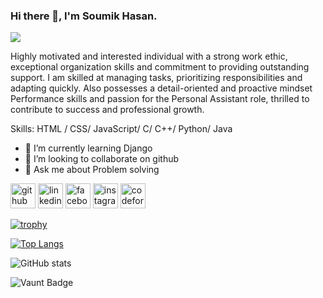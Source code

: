 ### Hi there 👋, I'm Soumik Hasan.
![](https://scontent.fdac14-1.fna.fbcdn.net/v/t39.30808-6/457103790_1948506832259679_2328413890549662365_n.jpg?stp=dst-jpg_s960x960&_nc_cat=107&ccb=1-7&_nc_sid=cc71e4&_nc_eui2=AeEns9im45PoqfUsb1qdDsxs_3U4EQD42jv_dTgRAPjaOxv8DfX51b_uAL32jy1p4oJXxFyhmHVgzwelzILArLJf&_nc_ohc=JSoLVty-g1oQ7kNvgHiaUme&_nc_ht=scontent.fdac14-1.fna&_nc_gid=ATcF8m1le-3gDTjTuKsGUAK&oh=00_AYC0T7SucWoHrGyhj65Zq0VScZkLP73nuQUkLAstHBIQCQ&oe=66E8EF5A)

Highly motivated and interested individual with a strong work ethic, exceptional organization skills and commitment to providing outstanding support. I am skilled at managing tasks, prioritizing responsibilities and adapting quickly. Also possesses a detail-oriented and proactive mindset Performance skills and passion for the Personal Assistant role, thrilled to contribute to success and professional growth.

Skills: HTML / CSS/ JavaScript/ C/ C++/ Python/ Java

- 🌱 I’m currently learning Django 
- 👯 I’m looking to collaborate on github 
- 💬 Ask me about Problem solving 


[<img src='https://cdn.jsdelivr.net/npm/simple-icons@3.0.1/icons/github.svg' alt='github' height='40'>](https://github.com/Soumik-HasanSMK)  [<img src='https://cdn.jsdelivr.net/npm/simple-icons@3.0.1/icons/linkedin.svg' alt='linkedin' height='40'>](https://www.linkedin.com/in/soumik-hasan-smk/)  [<img src='https://cdn.jsdelivr.net/npm/simple-icons@3.0.1/icons/facebook.svg' alt='facebook' height='40'>](https://www.facebook.com/soumik.hasan.37)  [<img src='https://cdn.jsdelivr.net/npm/simple-icons@3.0.1/icons/instagram.svg' alt='instagram' height='40'>](https://www.instagram.com/soumik_.hasan/)  [<img src='https://cdn.jsdelivr.net/npm/simple-icons@3.0.1/icons/codeforces.svg' alt='codeforces' height='40'>](https://codeforces.com/profile/soumik.hasan)  

[![trophy](https://github-profile-trophy.vercel.app/?username=Soumik-HasanSMK)](https://github.com/ryo-ma/github-profile-trophy)

[![Top Langs](https://github-readme-stats.vercel.app/api/top-langs/?username=Soumik-HasanSMK)](https://github.com/anuraghazra/github-readme-stats)

![GitHub stats](https://github-readme-stats.vercel.app/api?username=Soumik-HasanSMK&show_icons=true&count_private=true)  

![Vaunt Badge](https://api.vaunt.dev/v1/github/entities/Soumik-HasanSMK/contributions?format=svg&private=true)  

